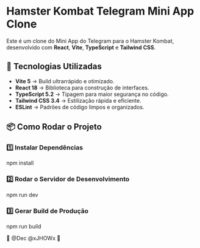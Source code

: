 # Hamster Kombat Telegram Mini App Clone

Este é um clone do Mini App do Telegram para o Hamster Kombat, desenvolvido com **React**, **Vite**, **TypeScript** e **Tailwind CSS**.

## 🚀 Tecnologias Utilizadas
- **Vite 5** → Build ultrarrápido e otimizado.
- **React 18** → Biblioteca para construção de interfaces.
- **TypeScript 5.2** → Tipagem para maior segurança no código.
- **Tailwind CSS 3.4** → Estilização rápida e eficiente.
- **ESLint** → Padrões de código limpos e organizados.

## 📦 Como Rodar o Projeto

### 1️⃣ Instalar Dependências  

npm install

### 2️⃣ Rodar o Servidor de Desenvolvimento

npm run dev

### 3️⃣ Gerar Build de Produção

npm run build

👑 @Dec @xJHOWx 🚀 


